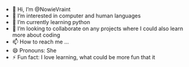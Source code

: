 - 👋 Hi, I’m @NowieVraint
- 👀 I’m interested in computer and human languages 
- 🌱 I’m currently learning python
- 💞️ I’m looking to collaborate on any projects where I could also learn more about coding 
- 📫 How to reach me ...
- 😄 Pronouns: She
- ⚡ Fun fact: I love learning, what could be more fun that it

<!---
NowieVraint/NowieVraint is a ✨ special ✨ repository because its `README.md` (this file) appears on your GitHub profile.
You can click the Preview link to take a look at your changes.
--->
